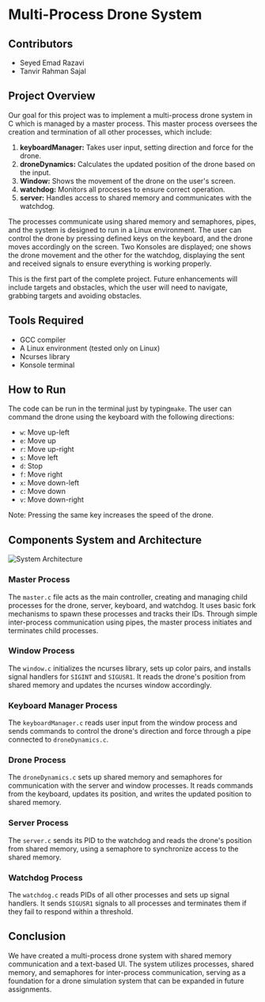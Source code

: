 # Multi-Process Drone System

## Contributors
- Seyed Emad Razavi
- Tanvir Rahman Sajal

## Project Overview
Our goal for this project was to implement a multi-process drone system in C which is managed by a master process. This master process oversees the creation and termination of all other processes, which include:

1. **keyboardManager:** Takes user input, setting direction and force for the drone.
2. **droneDynamics:** Calculates the updated position of the drone based on the input.
3. **Window:** Shows the movement of the drone on the user's screen.
4. **watchdog:** Monitors all processes to ensure correct operation.
5. **server:** Handles access to shared memory and communicates with the watchdog.

The processes communicate using shared memory and semaphores, pipes, and the system is designed to run in a Linux environment. The user can control the drone by pressing defined keys on the keyboard, and the drone moves accordingly on the screen. Two Konsoles are displayed; one shows the drone movement and the other for the watchdog, displaying the sent and received signals to ensure everything is working properly.

This is the first part of the complete project. Future enhancements will include targets and obstacles, which the user will need to navigate, grabbing targets and avoiding obstacles.

## Tools Required
- GCC compiler
- A Linux environment (tested only on Linux)
- Ncurses library
- Konsole terminal

## How to Run
The code can be run in the terminal just by typing`make`. The user can command the drone using the keyboard with the following directions:

- `w`: Move up-left
- `e`: Move up
- `r`: Move up-right
- `s`: Move left
- `d`: Stop
- `f`: Move right
- `x`: Move down-left
- `c`: Move down
- `v`: Move down-right

Note: Pressing the same key increases the speed of the drone.

## Components System and Architecture
![System Architecture](/path/to/your/diagram.png)

### Master Process
The `master.c` file acts as the main controller, creating and managing child processes for the drone, server, keyboard, and watchdog. It uses basic fork mechanisms to spawn these processes and tracks their IDs. Through simple inter-process communication using pipes, the master process initiates and terminates child processes.

### Window Process
The `window.c` initializes the ncurses library, sets up color pairs, and installs signal handlers for `SIGINT` and `SIGUSR1`. It reads the drone's position from shared memory and updates the ncurses window accordingly.

### Keyboard Manager Process
The `keyboardManager.c` reads user input from the window process and sends commands to control the drone's direction and force through a pipe connected to `droneDynamics.c`.

### Drone Process
The `droneDynamics.c` sets up shared memory and semaphores for communication with the server and window processes. It reads commands from the keyboard, updates its position, and writes the updated position to shared memory.

### Server Process
The `server.c` sends its PID to the watchdog and reads the drone's position from shared memory, using a semaphore to synchronize access to the shared memory.

### Watchdog Process
The `watchdog.c` reads PIDs of all other processes and sets up signal handlers. It sends `SIGUSR1` signals to all processes and terminates them if they fail to respond within a threshold.

## Conclusion
We have created a multi-process drone system with shared memory communication and a text-based UI. The system utilizes processes, shared memory, and semaphores for inter-process communication, serving as a foundation for a drone simulation system that can be expanded in future assignments.

